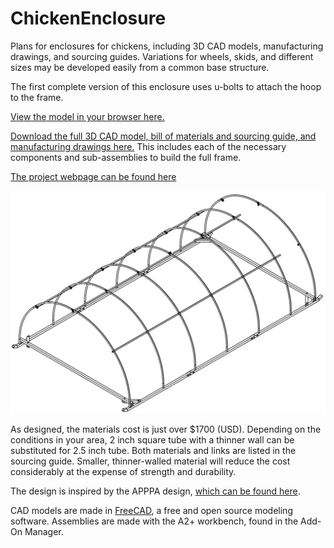 # ChickenEnclosure
Plans for enclosures for chickens, including 3D CAD models, manufacturing drawings, and sourcing guides. Variations for wheels, skids, and different sizes may be developed easily from a common base structure.

The first complete version of this enclosure uses u-bolts to attach the hoop to the frame.

[View the model in your browser here.](https://somethingelse-skywoman.github.io/ChickenEnclosure/Hoop%20Connection%20-%20U%20Bolts/UBoltModel.xhtml)

[Download the full 3D CAD model, bill of materials and sourcing guide, and manufacturing drawings here.](https://github.com/somethingelse-skywoman/ChickenEnclosure/releases/tag/v1.0.0) This includes each of the necessary components and sub-assemblies to build the full frame.

[The project webpage can be found here](https://somethingelse-skywoman.github.io/ChickenEnclosure/)

![Wire Drawing](dist/Enclosure.png)

As designed, the materials cost is just over $1700 (USD). Depending on the conditions in your area, 2 inch square tube with a thinner wall can be substituted for 2.5 inch tube. Both materials and links are listed in the sourcing guide. Smaller, thinner-walled material will reduce the cost considerably at the expense of strength and durability. 

The design is inspired by the APPPA design, [which can be found here](https://www.apppa.org/resources/Documents/building%20a%20multi%20purpose%20pasture%20shelter.pdf).

CAD models are made in [FreeCAD](https://www.freecadweb.org), a free and open source modeling software.
Assemblies are made with the A2+ workbench, found in the Add-On Manager.
